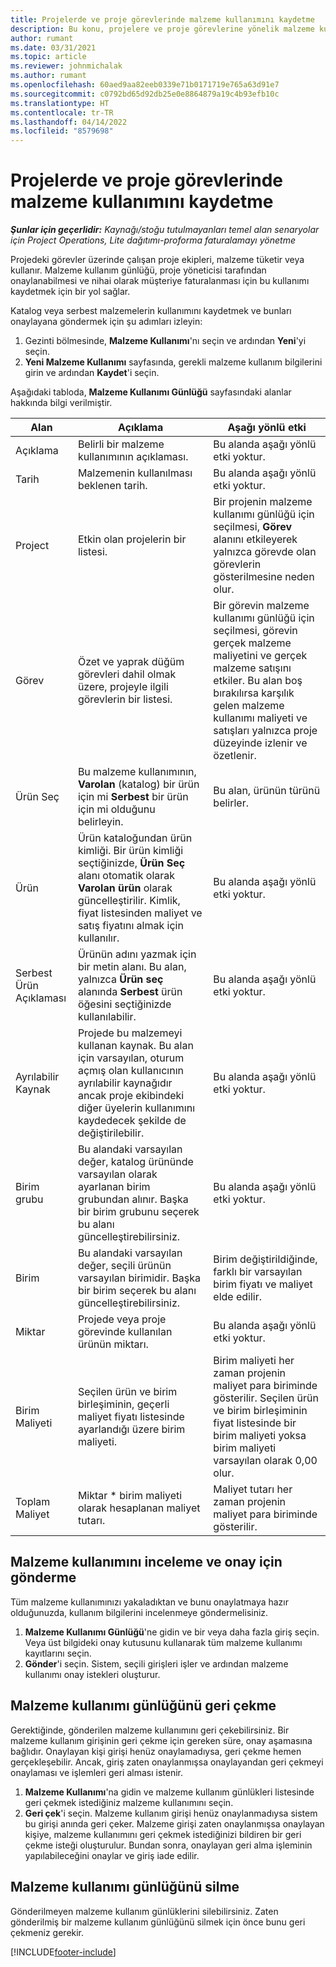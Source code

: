 ```yaml
---
title: Projelerde ve proje görevlerinde malzeme kullanımını kaydetme
description: Bu konu, projelere ve proje görevlerine yönelik malzeme kullanımının nasıl günlüğe alınacağı hakkında bilgi sağlar.
author: rumant
ms.date: 03/31/2021
ms.topic: article
ms.reviewer: johnmichalak
ms.author: rumant
ms.openlocfilehash: 60aed9aa82eeb0339e71b0171719e765a63d91e7
ms.sourcegitcommit: c0792bd65d92db25e0e8864879a19c4b93efb10c
ms.translationtype: HT
ms.contentlocale: tr-TR
ms.lasthandoff: 04/14/2022
ms.locfileid: "8579698"
---
```

# <a name="record-material-usage-on-projects-and-project-tasks"></a>Projelerde ve proje görevlerinde malzeme kullanımını kaydetme

_**Şunlar için geçerlidir:** Kaynağı/stoğu tutulmayanları temel alan senaryolar için Project Operations, Lite dağıtımı-proforma faturalamayı yönetme_

Projedeki görevler üzerinde çalışan proje ekipleri, malzeme tüketir veya kullanır. Malzeme kullanım günlüğü, proje yöneticisi tarafından onaylanabilmesi ve nihai olarak müşteriye faturalanması için bu kullanımı kaydetmek için bir yol sağlar. 

Katalog veya serbest malzemelerin kullanımını kaydetmek ve bunları onaylayana göndermek için şu adımları izleyin: 

1. Gezinti bölmesinde, **Malzeme Kullanımı**'nı seçin ve ardından **Yeni**'yi seçin.
2. **Yeni Malzeme Kullanımı** sayfasında, gerekli malzeme kullanım bilgilerini girin ve ardından **Kaydet**'i seçin.

Aşağıdaki tabloda, **Malzeme Kullanımı Günlüğü** sayfasındaki alanlar hakkında bilgi verilmiştir. 

| **Alan** | **Açıklama** | **Aşağı yönlü etki** |
| --- | --- | --- |
| Açıklama | Belirli bir malzeme kullanımının açıklaması. | Bu alanda aşağı yönlü etki yoktur. |
| Tarih | Malzemenin kullanılması beklenen tarih. | Bu alanda aşağı yönlü etki yoktur. |
| Project | Etkin olan projelerin bir listesi. | Bir projenin malzeme kullanımı günlüğü için seçilmesi, **Görev** alanını etkileyerek yalnızca görevde olan görevlerin gösterilmesine neden olur. |
| Görev | Özet ve yaprak düğüm görevleri dahil olmak üzere, projeyle ilgili görevlerin bir listesi. | Bir görevin malzeme kullanımı günlüğü için seçilmesi, görevin gerçek malzeme maliyetini ve gerçek malzeme satışını etkiler. Bu alan boş bırakılırsa karşılık gelen malzeme kullanımı maliyeti ve satışları yalnızca proje düzeyinde izlenir ve özetlenir. |
| Ürün Seç | Bu malzeme kullanımının, **Varolan** (katalog) bir ürün için mi **Serbest** bir ürün için mi olduğunu belirleyin. | Bu alan, ürünün türünü belirler. |
| Ürün | Ürün kataloğundan ürün kimliği. Bir ürün kimliği seçtiğinizde, **Ürün Seç** alanı otomatik olarak **Varolan ürün** olarak güncelleştirilir. Kimlik, fiyat listesinden maliyet ve satış fiyatını almak için kullanılır. | Bu alanda aşağı yönlü etki yoktur. |
| Serbest Ürün Açıklaması | Ürünün adını yazmak için bir metin alanı. Bu alan, yalnızca **Ürün seç** alanında **Serbest** ürün öğesini seçtiğinizde kullanılabilir.| Bu alanda aşağı yönlü etki yoktur. |
| Ayrılabilir Kaynak| Projede bu malzemeyi kullanan kaynak. Bu alan için varsayılan, oturum açmış olan kullanıcının ayrılabilir kaynağıdır ancak proje ekibindeki diğer üyelerin kullanımını kaydedecek şekilde de değiştirilebilir. | Bu alanda aşağı yönlü etki yoktur. |
| Birim grubu | Bu alandaki varsayılan değer, katalog ürününde varsayılan olarak ayarlanan birim grubundan alınır. Başka bir birim grubunu seçerek bu alanı güncelleştirebilirsiniz. | Bu alanda aşağı yönlü etki yoktur. |
| Birim | Bu alandaki varsayılan değer, seçili ürünün varsayılan birimidir. Başka bir birim seçerek bu alanı güncelleştirebilirsiniz. | Birim değiştirildiğinde, farklı bir varsayılan birim fiyatı ve maliyet elde edilir. |
| Miktar | Projede veya proje görevinde kullanılan ürünün miktarı. | Bu alanda aşağı yönlü etki yoktur. |
| Birim Maliyeti | Seçilen ürün ve birim birleşiminin, geçerli maliyet fiyatı listesinde ayarlandığı üzere birim maliyeti. | Birim maliyeti her zaman projenin maliyet para biriminde gösterilir. Seçilen ürün ve birim birleşiminin fiyat listesinde bir birim maliyeti yoksa birim maliyeti varsayılan olarak 0,00 olur. |
| Toplam Maliyet | Miktar \* birim maliyeti olarak hesaplanan maliyet tutarı.| Maliyet tutarı her zaman projenin maliyet para biriminde gösterilir. |


## <a name="submit-material-usage-for-review-and-approval"></a>Malzeme kullanımını inceleme ve onay için gönderme 
Tüm malzeme kullanımınızı yakaladıktan ve bunu onaylatmaya hazır olduğunuzda, kullanım bilgilerini incelenmeye göndermelisiniz.

1. **Malzeme Kullanımı Günlüğü**'ne gidin ve bir veya daha fazla giriş seçin. Veya üst bilgideki onay kutusunu kullanarak tüm malzeme kullanımı kayıtlarını seçin.
2. **Gönder**'i seçin. Sistem, seçili girişleri işler ve ardından malzeme kullanımı onay istekleri oluşturur.

## <a name="recall-a-material-usage-log"></a>Malzeme kullanımı günlüğünü geri çekme

Gerektiğinde, gönderilen malzeme kullanımını geri çekebilirsiniz. Bir malzeme kullanım girişinin geri çekme için gereken süre, onay aşamasına bağlıdır.  Onaylayan kişi girişi henüz onaylamadıysa, geri çekme hemen gerçekleşebilir. Ancak, giriş zaten onaylanmışsa onaylayandan geri çekmeyi onaylaması ve işlemleri geri alması istenir.

1. **Malzeme Kullanımı**'na gidin ve malzeme kullanım günlükleri listesinde geri çekmek istediğiniz malzeme kullanımını seçin.
2. **Geri çek**'i seçin. Malzeme kullanım girişi henüz onaylanmadıysa sistem bu girişi anında geri çeker. Malzeme girişi zaten onaylanmışsa onaylayan kişiye, malzeme kullanımını geri çekmek istediğinizi bildiren bir geri çekme isteği oluşturulur. Bundan sonra, onaylayan geri alma işleminin yapılabileceğini onaylar ve giriş iade edilir.

## <a name="delete-a-material-usage-log"></a>Malzeme kullanımı günlüğünü silme

Gönderilmeyen malzeme kullanım günlüklerini silebilirsiniz. Zaten gönderilmiş bir malzeme kullanım günlüğünü silmek için önce bunu geri çekmeniz gerekir.



[!INCLUDE[footer-include](../includes/footer-banner.md)]
